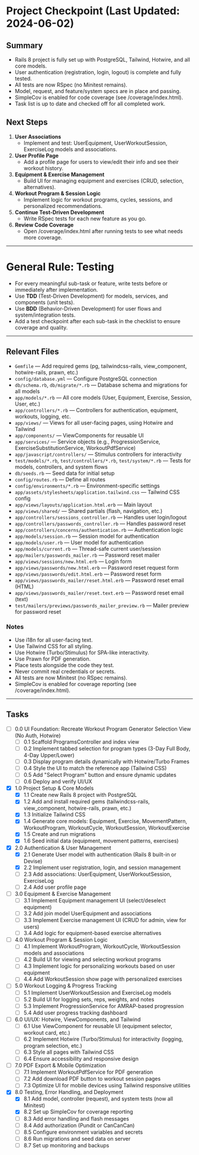 # Project Checkpoint (Last Updated: 2024-06-02)

## Summary
- Rails 8 project is fully set up with PostgreSQL, Tailwind, Hotwire, and all core models.
- User authentication (registration, login, logout) is complete and fully tested.
- All tests are now RSpec (no Minitest remains).
- Model, request, and feature/system specs are in place and passing.
- SimpleCov is enabled for code coverage (see /coverage/index.html).
- Task list is up to date and checked off for all completed work.

## Next Steps
1. **User Associations**
   - Implement and test: UserEquipment, UserWorkoutSession, ExerciseLog models and associations.
2. **User Profile Page**
   - Add a profile page for users to view/edit their info and see their workout history.
3. **Equipment & Exercise Management**
   - Build UI for managing equipment and exercises (CRUD, selection, alternatives).
4. **Workout Program & Session Logic**
   - Implement logic for workout programs, cycles, sessions, and personalized recommendations.
5. **Continue Test-Driven Development**
   - Write RSpec tests for each new feature as you go.
6. **Review Code Coverage**
   - Open /coverage/index.html after running tests to see what needs more coverage.

---

# General Rule: Testing

- For every meaningful sub-task or feature, write tests before or immediately after implementation.
- Use **TDD** (Test-Driven Development) for models, services, and components (unit tests).
- Use **BDD** (Behavior-Driven Development) for user flows and system/integration tests.
- Add a test checkpoint after each sub-task in the checklist to ensure coverage and quality.

---

## Relevant Files

- `Gemfile` — Add required gems (pg, tailwindcss-rails, view_component, hotwire-rails, prawn, etc.)
- `config/database.yml` — Configure PostgreSQL connection
- `db/schema.rb`, `db/migrate/*.rb` — Database schema and migrations for all models
- `app/models/*.rb` — All core models (User, Equipment, Exercise, Session, User, etc.)
- `app/controllers/*.rb` — Controllers for authentication, equipment, workouts, logging, etc.
- `app/views/` — Views for all user-facing pages, using Hotwire and Tailwind
- `app/components/` — ViewComponents for reusable UI
- `app/services/` — Service objects (e.g., ProgressionService, ExerciseSubstitutionService, WorkoutPdfService)
- `app/javascript/controllers/` — Stimulus controllers for interactivity
- `test/models/*.rb`, `test/controllers/*.rb`, `test/system/*.rb` — Tests for models, controllers, and system flows
- `db/seeds.rb` — Seed data for initial setup
- `config/routes.rb` — Define all routes
- `config/environments/*.rb` — Environment-specific settings
- `app/assets/stylesheets/application.tailwind.css` — Tailwind CSS config
- `app/views/layouts/application.html.erb` — Main layout
- `app/views/shared/` — Shared partials (flash, navigation, etc.)
- `app/controllers/sessions_controller.rb` — Handles user login/logout
- `app/controllers/passwords_controller.rb` — Handles password reset
- `app/controllers/concerns/authentication.rb` — Authentication logic
- `app/models/session.rb` — Session model for authentication
- `app/models/user.rb` — User model for authentication
- `app/models/current.rb` — Thread-safe current user/session
- `app/mailers/passwords_mailer.rb` — Password reset mailer
- `app/views/sessions/new.html.erb` — Login form
- `app/views/passwords/new.html.erb` — Password reset request form
- `app/views/passwords/edit.html.erb` — Password reset form
- `app/views/passwords_mailer/reset.html.erb` — Password reset email (HTML)
- `app/views/passwords_mailer/reset.text.erb` — Password reset email (text)
- `test/mailers/previews/passwords_mailer_preview.rb` — Mailer preview for password reset

### Notes

- Use i18n for all user-facing text.
- Use Tailwind CSS for all styling.
- Use Hotwire (Turbo/Stimulus) for SPA-like interactivity.
- Use Prawn for PDF generation.
- Place tests alongside the code they test.
- Never commit real credentials or secrets.
- All tests are now Minitest (no RSpec remains).
- SimpleCov is enabled for coverage reporting (see /coverage/index.html).

---

## Tasks

- [ ] 0.0 UI Foundation: Recreate Workout Program Generator Selection View (No Auth, Hotwire)
  - [ ] 0.1 Scaffold ProgramsController and index view
  - [ ] 0.2 Implement tabbed selection for program types (3-Day Full Body, 4-Day Upper/Lower)
  - [ ] 0.3 Display program details dynamically with Hotwire/Turbo Frames
  - [ ] 0.4 Style the UI to match the reference app (Tailwind CSS)
  - [ ] 0.5 Add "Select Program" button and ensure dynamic updates
  - [ ] 0.6 Deploy and verify UI/UX
- [x] 1.0 Project Setup & Core Models
  - [x] 1.1 Create new Rails 8 project with PostgreSQL
  - [x] 1.2 Add and install required gems (tailwindcss-rails, view_component, hotwire-rails, prawn, etc.)
  - [x] 1.3 Initialize Tailwind CSS
  - [x] 1.4 Generate core models: Equipment, Exercise, MovementPattern, WorkoutProgram, WorkoutCycle, WorkoutSession, WorkoutExercise
  - [x] 1.5 Create and run migrations
  - [x] 1.6 Seed initial data (equipment, movement patterns, exercises)
- [x] 2.0 Authentication & User Management
  - [x] 2.1 Generate User model with authentication (Rails 8 built-in or Devise)
  - [x] 2.2 Implement user registration, login, and session management
  - [ ] 2.3 Add associations: UserEquipment, UserWorkoutSession, ExerciseLog
  - [ ] 2.4 Add user profile page
- [ ] 3.0 Equipment & Exercise Management
  - [ ] 3.1 Implement Equipment management UI (select/deselect equipment)
  - [ ] 3.2 Add join model UserEquipment and associations
  - [ ] 3.3 Implement Exercise management UI (CRUD for admin, view for users)
  - [ ] 3.4 Add logic for equipment-based exercise alternatives
- [ ] 4.0 Workout Program & Session Logic
  - [ ] 4.1 Implement WorkoutProgram, WorkoutCycle, WorkoutSession models and associations
  - [ ] 4.2 Build UI for viewing and selecting workout programs
  - [ ] 4.3 Implement logic for personalizing workouts based on user equipment
  - [ ] 4.4 Add WorkoutSession show page with personalized exercises
- [ ] 5.0 Workout Logging & Progress Tracking
  - [ ] 5.1 Implement UserWorkoutSession and ExerciseLog models
  - [ ] 5.2 Build UI for logging sets, reps, weights, and notes
  - [ ] 5.3 Implement ProgressionService for AMRAP-based progression
  - [ ] 5.4 Add user progress tracking dashboard
- [ ] 6.0 UI/UX: Hotwire, ViewComponents, and Tailwind
  - [ ] 6.1 Use ViewComponent for reusable UI (equipment selector, workout card, etc.)
  - [ ] 6.2 Implement Hotwire (Turbo/Stimulus) for interactivity (logging, program selection, etc.)
  - [ ] 6.3 Style all pages with Tailwind CSS
  - [ ] 6.4 Ensure accessibility and responsive design
- [ ] 7.0 PDF Export & Mobile Optimization
  - [ ] 7.1 Implement WorkoutPdfService for PDF generation
  - [ ] 7.2 Add download PDF button to workout session pages
  - [ ] 7.3 Optimize UI for mobile devices using Tailwind responsive utilities
- [x] 8.0 Testing, Error Handling, and Deployment
  - [x] 8.1 Add model, controller (request), and system tests (now all Minitest)
  - [x] 8.2 Set up SimpleCov for coverage reporting
  - [ ] 8.3 Add error handling and flash messages
  - [ ] 8.4 Add authorization (Pundit or CanCanCan)
  - [ ] 8.5 Configure environment variables and secrets
  - [ ] 8.6 Run migrations and seed data on server
  - [ ] 8.7 Set up monitoring and backups 